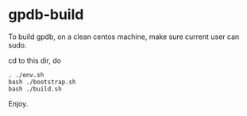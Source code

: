 # gpdb-build
To build gpdb, on a clean centos machine, make sure current
user can sudo.   

cd to this dir, do
```
. ./env.sh
bash ./bootstrap.sh
bash ./build.sh
```

Enjoy.
